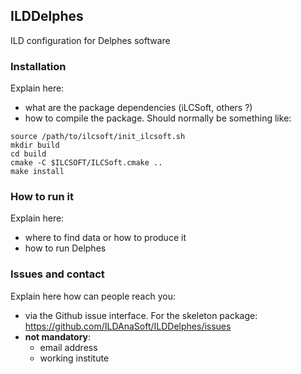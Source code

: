 
## ILDDelphes

ILD configuration for Delphes software 

### Installation

Explain here:

- what are the package dependencies (iLCSoft, others ?)
- how to compile the package. Should normally be something like:

```shell
source /path/to/ilcsoft/init_ilcsoft.sh
mkdir build
cd build
cmake -C $ILCSOFT/ILCSoft.cmake ..
make install
```

### How to run it

Explain here:

- where to find data or how to produce it
- how to run Delphes

### Issues and contact

Explain here how can people reach you:

- via the Github issue interface. For the skeleton package: https://github.com/ILDAnaSoft/ILDDelphes/issues
- **not mandatory**:
    - email address
    - working institute


